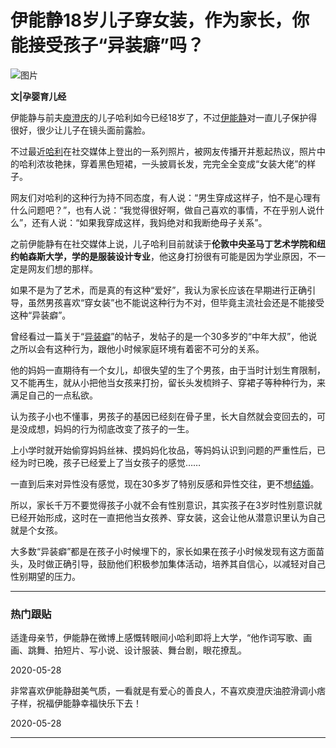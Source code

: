 # 伊能静18岁儿子穿女装，作为家长，你能接受孩子“异装癖”吗？

![图片](https://nimg.ws.126.net/?url=https%3A%2F%2Fstatic.ws.126.net%2Ff2e%2Fwap%2Fcommon%2Fimages%2Fweixinfixed1200low.jpg&thumbnail=750x2147483647&quality=75&type=jpg)

**文|孕婴育儿经**

伊能静与前夫[庾澄庆](https://news.163.com/news/search?keyword=%E5%BA%BE%E6%BE%84%E5%BA%86)的儿子哈利如今已经18岁了，不过[伊能静](https://news.163.com/news/search?keyword=%E4%BC%8A%E8%83%BD%E9%9D%99)对一直儿子保护得很好，很少让儿子在镜头面前露脸。

不过最近[哈利](https://news.163.com/news/search?keyword=%E5%93%88%E5%88%A9)在社交媒体上登出的一系列照片，被网友传播开并惹起热议，照片中的哈利浓妆艳抹，穿着黑色短裙，一头披肩长发，完完全全变成“女装大佬”的样子。

网友们对哈利的这种行为持不同态度，有人说：“男生穿成这样子，怕不是心理有什么问题吧？”，也有人说：“我觉得很好啊，做自己喜欢的事情，不在乎别人说什么”，还有人说：“如果我穿成这样，我妈绝对和我断绝母子关系”。

之前伊能静有在社交媒体上说，儿子哈利目前就读于**伦敦中央圣马丁艺术学院和纽约帕森斯大学，学的是服装设计专业**，他这身打扮很有可能是因为学业原因，不一定是网友们想的那样。

如果不是为了艺术，而是真的有这种“爱好”，我认为家长应该在早期进行正确引导，虽然男孩喜欢“穿女装”也不能说这种行为不对，但毕竟主流社会还是不能接受这种“异装癖”。

曾经看过一篇关于“[异装癖](https://news.163.com/news/search?keyword=%E5%BC%82%E8%A3%85%E7%99%96)”的帖子，发帖子的是一个30多岁的“中年大叔”，他说之所以会有这种行为，跟他小时候家庭环境有着密不可分的关系。

他的妈妈一直期待有一个女儿，却很失望的生了个男孩，由于当时计划生育限制，又不能再生，就从小把他当女孩来打扮，留长头发梳辫子、穿裙子等种种行为，来满足自己的一点私欲。

认为孩子小也不懂事，男孩子的基因已经刻在骨子里，长大自然就会变回去的，可是没成想，妈妈的行为彻底改变了孩子的一生。

上小学时就开始偷穿妈妈丝袜、摸妈妈化妆品，等妈妈认识到问题的严重性后，已经为时已晚，孩子已经爱上了当女孩子的感觉……

一直到后来对异性没有感觉，现在30多岁了特别反感和异性交往，更不想[结婚](https://news.163.com/news/search?keyword=%E7%BB%93%E5%A9%9A)。

所以，家长千万不要觉得孩子小就不会有性别意识，其实孩子在3岁时性别意识就已经开始形成，这时在一直把他当女孩养、穿女装，这会让他从潜意识里认为自己就是个女孩。

大多数“异装癖”都是在孩子小时候埋下的，家长如果在孩子小时候发现有这方面苗头，及时做正确引导，鼓励他们积极参加集体活动，培养其自信心，以减轻对自己性别期望的压力。

---

### 热门跟贴

适逢母亲节，伊能静在微博上感慨转眼间小哈利即将上大学，“他作词写歌、画画、跳舞、拍短片、写小说、设计服装、舞台剧，眼花撩乱。

2020-05-28

非常喜欢伊能静甜美气质，一看就是有爱心的善良人，不喜欢庾澄庆油腔滑调小痞子样，祝福伊能静幸福快乐下去！

2020-05-28

---